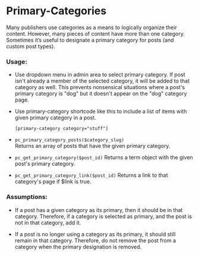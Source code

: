 # Primary-Categories
Many publishers use categories as a means to logically organize their content. However, many pieces of content have more than one category. Sometimes it’s useful to designate a primary category for posts (and custom post types).

### Usage:

- Use dropdown menu in admin area to select primary category. If post isn't already a member of the selected category, it will be added to that category as well. This prevents nonsensical situations where a post's primary category is "dog" but it doesn't appear on the "dog" category page. 

- Use primary-category shortcode like this to include a list of items with given primary category in a post. 

    `[primary-category category="stuff"]`
    
- `pc_primary_category_posts($category_slug)`  
Returns an array of posts that have the given primary category. 

- `pc_get_primary_category($post_id)`
Returns a term object with the given post's primary category.

- `pc_get_primary_category_link($post_id)`
Returns a link to that category's page if $link is true.

### Assumptions:
- If a post has a given category as its primary, then it should be in that category. Therefore, if a category is selected as primary, and the post is not in that category, add it.

- If a post is no longer using a category as its primary, it should still remain in that category. Therefore, do not remove the post from a category when the primary designation is removed.

